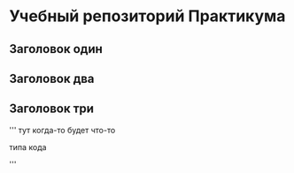 # Учебный репозиторий Практикума

## Заголовок один


## Заголовок два


## Заголовок три 

'''
тут когда-то будет что-то

типа кода

'''


